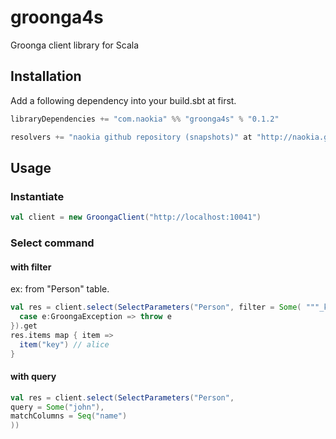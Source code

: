 # groonga4s
Groonga client library for Scala

## Installation

Add a following dependency into your build.sbt at first.

``` scala
libraryDependencies += "com.naokia" %% "groonga4s" % "0.1.2"

resolvers += "naokia github repository (snapshots)" at "http://naokia.github.io/repositories/snapshots"
```

## Usage

### Instantiate

``` scala
val client = new GroongaClient("http://localhost:10041")
````

### Select command

#### with filter

ex: from "Person" table.

``` scala
val res = client.select(SelectParameters("Person", filter = Some( """_key=="alice""""))).recover({
  case e:GroongaException => throw e
}).get
res.items map { item =>
  item("key") // alice
}
````
#### with query

``` scala
val res = client.select(SelectParameters("Person",
query = Some("john"),
matchColumns = Seq("name")
))
````
